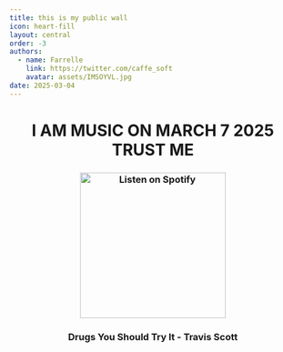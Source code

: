 ```yaml
---
title: this is my public wall
icon: heart-fill
layout: central
order: -3
authors:
  - name: Farrelle
    link: https://twitter.com/caffe_soft
    avatar: assets/IMSOYVL.jpg
date: 2025-03-04
---
```


<div align="center">

# I AM MUSIC ON MARCH 7 2025 TRUST ME

<h3 align="center">
  <a href="https://open.spotify.com/track/4b7vk8SRcYgnxpk0JOIS7r">
    <img src="https://shop.travisscott.com/cdn/shop/files/DaysRealBlue_1500x.jpg" width="256" alt="Listen on Spotify">
  </a>
</h3>

### Drugs You Should Try It - Travis Scott

</div>
